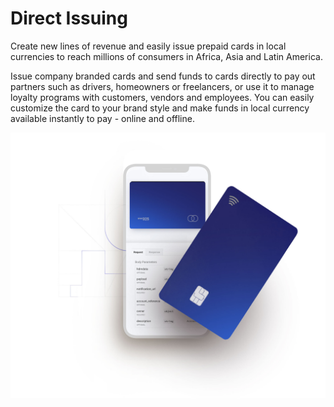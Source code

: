 # Direct Issuing

Create new lines of revenue and easily issue prepaid cards in local currencies to reach millions of consumers in Africa, Asia and Latin America.

Issue company branded cards and send funds to cards directly to pay out partners such as drivers, homeowners or freelancers, or use it to manage loyalty programs with customers, vendors and employees. You can easily customize the card to your brand style and make funds in local currency available instantly to pay - online and offline.

![Direct Issuing](../.gitbook/assets/issuing_hero_landing.jpg)





